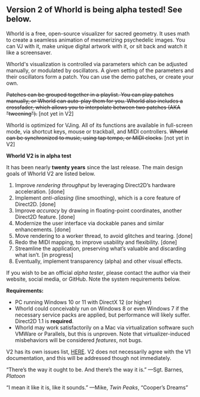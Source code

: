 ## Version 2 of Whorld is being alpha tested! See below.

Whorld is a free, open-source visualizer for sacred geometry. It uses math to create a seamless animation of mesmerizing psychedelic images. You can VJ with it, make unique digital artwork with it, or sit back and watch it like a screensaver.

Whorld's visualization is controlled via parameters which can be adjusted manually, or modulated by oscillators. A given setting of the parameters and their oscillators form a patch. You can use the demo patches, or create your own.

~~Patches can be grouped together in a playlist. You can play patches manually, or Whorld can auto-play them for you. Whorld also includes a crossfader, which allows you to interpolate between two patches (AKA "tweening").~~ [not yet in V2]

Whorld is optimized for VJing. All of its functions are available in full-screen mode, via shortcut keys, mouse or trackball, and MIDI controllers. ~~Whorld can be synchronized to music, using tap tempo, or MIDI clocks.~~ [not yet in V2]

**Whorld V2 is in alpha test**

It has been nearly **twenty years** since the last release. The main design goals of Whorld V2 are listed below.

1. Improve *rendering throughput* by leveraging Direct2D’s hardware acceleration. [done]
2. Implement *anti-aliasing* (line smoothing), which is a core feature of Direct2D.  [done]
3. Improve *accuracy* by drawing in floating-point coordinates, another Direct2D feature.  [done]
4. Modernize the user interface via dockable panes and similar enhancements. [done]
5. Move rendering to a worker thread, to avoid glitches and tearing. [done]
6. Redo the MIDI mapping, to improve usability and flexibility. [done] 
7. Streamline the application, preserving what’s valuable and discarding what isn’t. [in progress]
8. Eventually, implement transparency (alpha) and other visual effects.

If you wish to be an official _alpha tester_, please contact the author via their website, social media, or GitHub. Note the system requirements below. 

**Requirements:**
* PC running Windows 10 or 11 with DirectX 12 (or higher)
* Whorld could conceivably run on Windows 8 or even Windows 7 if the necessary service packs are applied, but performance will likely suffer. Direct2D 1.1 is **required**.
* Whorld may work satisfactorily on a Mac via virtualization software such VMWare or Parallels, but this is unproven. Note that virtualizer-induced misbehaviors will be considered _features_, not bugs.

V2 has its own issues list, [HERE](https://victimofleisure.github.io/Whorld/Whorld2-issues.html). V2 does not necessarily agree with the V1 documentation, and this will be addressed though not immediately.

“There’s the way it ought to be. And there’s the way it is.” —Sgt. Barnes, _Platoon_

“I mean it like it is, like it sounds.” —Mike, _Twin Peaks_, “Cooper’s Dreams”


